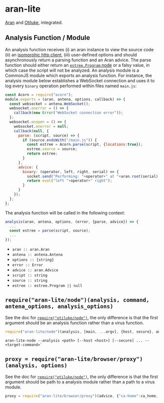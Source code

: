 # aran-lite

[Aran](https://www.npmjs.com/package/aran) and [Otiluke](https://www.npmjs.com/package/otiluke), integrated.

## Analysis Function / Module

An analysis function receives (i) an aran instance to view the source code (ii) an [isomorphic http client](https://github.com/lachrist/antena), (iii) user-defined options and should asynchronously return a parsing function and an Aran advice.
The parse function should either return an [`estree.Program` node](https://github.com/estree/estree/blob/master/es2015.md#programs) or a falsy value, in which case the script will not be analyzed.
An analysis module is a CommonJS module which exports an analysis function.
For instance, the analysis module below establishes a WebSocket connection and uses it to log every `binary` operation performed within files named `main.js`: 

```js
const Acorn = require("acorn");
module.exports = (aran, antena, options, callback) => {
  const websocket = antena.WebSocket();
  websocket.onerror = () => {
    callback(new Error("WebSocket connection error"));
  };
  websocket.onopen = () => {
    websocket.onerror = null;
    callback(null, {
      parse: (script, source) => {
        if (source.endsWith("/main.js")) {
          const estree = Acorn.parse(script, {locations:true});
          estree.source = source;
          return estree;
        }
      },
      advice: {
        binary: (operator, left, right, serial) => {
          socket.send("Performing: "+operator+" at "+aran.root(serial).source+" line: "+aran.node(serial).loc.start.line);
          return eval("left "+operator+" right");
        }
      }
    });
  };
};
```

The analysis function will be called in the following context:

```js
analysis(aran, antena, options, (error, {parse, advice}) => {
  ...
  const estree = parse(script, source);
  ...
});
```

* `aran :: aran.Aran`
* `antena :: antena.Antena`
* `options :: {string}`
* `error :: Error`
* `advice :: aran.Advice`
* `script :: string`
* `source :: string`
* `estree :: estree.Program || null`

## `require("aran-lite/node")(analysis, command, antena_options, analysis_options)`

See the doc for [`require("otiluke/node")`](https://github.com/lachrist/otiluke), the only difference is that the first argument should be an analysis function rather than a virus function.

```js
require("aran-lite/node")(analysis, [main, ...argv], {host, secure}, analysis_options);
```

```
aran-lite-node --analysis <path> [--host <host>] [--secure] ... -- <target-command>`
```

## `proxy = require("aran-lite/browser/proxy")(analysis, options)`

See the doc for [`require("otiluke/node")`](https://github.com/lachrist/otiluke), the only difference is that the first argument should be path to a analysis module rather than a path to a virus module.

```js
proxy = require("aran-lite/browser/proxy")(advice, {"ca-home":ca_home, "url-search-key":url_search_key, "global-variable":global_variable, "http-splitter":http_splitter});
```
